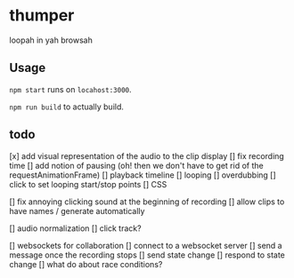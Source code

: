# thumper

loopah in yah browsah

## Usage

`npm start` runs on `locahost:3000`.

`npm run build` to actually build.

## todo

[x] add visual representation of the audio to the clip display
[] fix recording time
[] add notion of pausing (oh! then we don't have to get rid of the requestAnimationFrame)
[] playback timeline
[] looping
[] overdubbing
[] click to set looping start/stop points
[] CSS

[] fix annoying clicking sound at the beginning of recording
[] allow clips to have names / generate automatically


[] audio normalization
[] click track?

[] websockets for collaboration
  [] connect to a websocket server
  [] send a message once the recording stops
  [] send state change
  [] respond to state change
  [] what do about race conditions?
